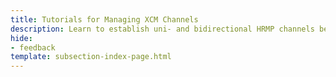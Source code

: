 ```yaml
---
title: Tutorials for Managing XCM Channels
description: Learn to establish uni- and bidirectional HRMP channels between parachains and system parachains using streamlined XCM messages.
hide: 
- feedback
template: subsection-index-page.html
---
```

